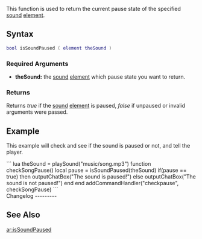 This function is used to return the current pause state of the specified [sound](/sound.md "wikilink") [element](/element.md "wikilink").

Syntax
------

``` lua
bool isSoundPaused ( element theSound )
```

### Required Arguments

-   **theSound:** the [sound](/sound.md "wikilink") [element](/element.md "wikilink") which pause state you want to return.

### Returns

Returns *true* if the [sound](/sound.md "wikilink") [element](/element.md "wikilink") is paused, *false* if unpaused or invalid arguments were passed.

Example
-------

This example will check and see if the sound is paused or not, and tell the player.

<section name="Client" class="client" show="true">
``` lua
theSound = playSound("music/song.mp3")
function checkSongPause()
    local pause = isSoundPaused(theSound)
    if(pause == true) then
        outputChatBox("The sound is paused!")
    else
        outputChatBox("The sound is not paused!")
    end
end
addCommandHandler("checkpause", checkSongPause)
```

</section>
Changelog
---------

See Also
--------

[ar:isSoundPaused](/ar:isSoundPaused.md "wikilink")
